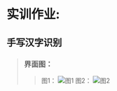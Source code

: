 # 实训作业:
## 手写汉字识别
> ### 界面图：
>> 图1：
>> ![图1](https://github.com/weiwei10/Handwriting-recognition/blob/master/web/static/images/2018-06-08%2011-03-36%E5%B1%8F%E5%B9%95%E6%88%AA%E5%9B%BE.png)
>> 图2：
>> ![图2](https://github.com/weiwei10/Handwriting-recognition/blob/master/web/static/images/2018-06-08%2011-01-52%E5%B1%8F%E5%B9%95%E6%88%AA%E5%9B%BE.png)

